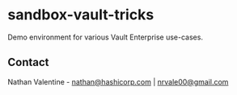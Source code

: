 # sandbox-vault-tricks

Demo environment for various Vault Enterprise use-cases.

## Contact
Nathan Valentine - nathan@hashicorp.com | nrvale00@gmail.com
